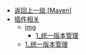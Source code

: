 - [返回上一级 [Maven]](page/后端/Maven/)
- [插件相关](page/后端/Maven/插件相关/)
  - [img](page/后端/Maven/插件相关/img/)
    - [1_统一版本管理](page/后端/Maven/插件相关/img/1_统一版本管理/)
  - [1_统一版本管理](page/后端/Maven/插件相关/1_统一版本管理.md)
